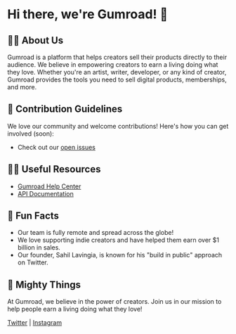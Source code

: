# Hi there, we're Gumroad! 👋

## 🙋‍♀️ About Us
Gumroad is a platform that helps creators sell their products directly to their audience. We believe in empowering creators to earn a living doing what they love. Whether you're an artist, writer, developer, or any kind of creator, Gumroad provides the tools you need to sell digital products, memberships, and more.

## 🌈 Contribution Guidelines
We love our community and welcome contributions! Here's how you can get involved (soon):
- Check out our [open issues](https://github.com/gumroad/issues)

## 👩‍💻 Useful Resources
- [Gumroad Help Center](https://help.gumroad.com/)
- [API Documentation](https://app.gumroad.com/api)

## 🍿 Fun Facts
- Our team is fully remote and spread across the globe!
- We love supporting indie creators and have helped them earn over $1 billion in sales.
- Our founder, Sahil Lavingia, is known for his "build in public" approach on Twitter.

## 🧙 Mighty Things
At Gumroad, we believe in the power of creators. Join us in our mission to help people earn a living doing what they love!

[Twitter](https://twitter.com/gumroad) | [Instagram](https://www.instagram.com/gumroad)
